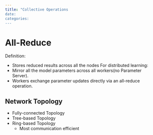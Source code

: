 ```yaml
---
title: "Collective Operations
date:
categories:
---
```

# All-Reduce
Definition:
- Stores reduced results across all the nodes
For distributed learning:
- Mirror all the model parameters across all workers(no Parameter Server).
- Workers exchange parameter updates directly via an all-reduce operation.

## Network Topology
- Fully-connected Topology
- Tree-based Topology
- Ring-based Topology
  - Most communication efficient